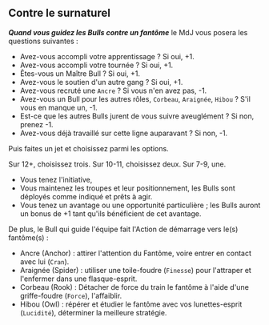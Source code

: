 ## Contre le surnaturel

***Quand vous guidez les Bulls contre un fantôme*** le MdJ vous posera les
questions suivantes :

* Avez-vous accompli votre apprentissage ? Si oui, +1.
* Avez-vous accompli votre tournée ? Si oui, +1.
* Êtes-vous un Maître Bull ? Si oui, +1.
* Avez-vous le soutien d'un autre gang ? Si oui, +1.
* Avez-vous recruté une `Ancre` ? Si vous n'en avez pas, -1.
* Avez-vous un Bull pour les autres rôles, `Corbeau`, `Araignée`, `Hibou` ? S'il
  vous en manque un, -1.
* Est-ce que les autres Bulls jurent de vous suivre aveuglément ? Si non,
  prenez -1.
* Avez-vous déjà travaillé sur cette ligne auparavant ? Si non, -1.

Puis faites un jet et choisissez parmi les options.

Sur 12+, choisissez trois. Sur 10-11, choisissez deux. Sur 7-9, une.

* Vous tenez l'initiative,
* Vous maintenez les troupes et leur positionnement, les Bulls sont déployés
  comme indiqué et prêts à agir.
* Vous tenez un avantage ou une opportunité particulière ; les Bulls auront un
  bonus de +1 tant qu'ils bénéficient de cet avantage.

De plus, le Bull qui guide l'équipe fait l'Action de démarrage vers le(s) fantôme(s) :

* Ancre (Anchor) : attirer l'attention du Fantôme, voire entrer en contact avec
  lui (`Cran`).
* Araignée (Spider) : utiliser une toile-foudre (`Finesse`) pour l'attraper et
  l'enfermer dans une flasque-esprit.
* Corbeau (Rook) : Détacher de force du train le fantôme à l'aide d'une
  griffe-foudre (`Force`), l'affaiblir.
* Hibou (Owl) : répérer et étudier le fantôme avec vos lunettes-esprit
  (`Lucidité`), déterminer la meilleure stratégie.
